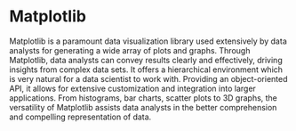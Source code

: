 # Matplotlib 

Matplotlib is a paramount data visualization library used extensively by data analysts for generating a wide array of plots and graphs. Through Matplotlib, data analysts can convey results clearly and effectively, driving insights from complex data sets. It offers a hierarchical environment which is very natural for a data scientist to work with. Providing an object-oriented API, it allows for extensive customization and integration into larger applications. From histograms, bar charts, scatter plots to 3D graphs, the versatility of Matplotlib assists data analysts in the better comprehension and compelling representation of data.